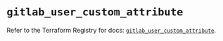 # `gitlab_user_custom_attribute`

Refer to the Terraform Registry for docs: [`gitlab_user_custom_attribute`](https://registry.terraform.io/providers/gitlabhq/gitlab/16.8.1/docs/resources/user_custom_attribute).
